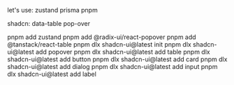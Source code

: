 let's use:
zustand
prisma
pnpm

shadcn:
data-table
pop-over

pnpm add zustand
pnpm add @radix-ui/react-popover
pnpm add @tanstack/react-table
pnpm dlx shadcn-ui@latest init
pnpm dlx shadcn-ui@latest add popover
pnpm dlx shadcn-ui@latest add table
pnpm dlx shadcn-ui@latest add button
pnpm dlx shadcn-ui@latest add card
pnpm dlx shadcn-ui@latest add dialog
pnpm dlx shadcn-ui@latest add input
pnpm dlx shadcn-ui@latest add label